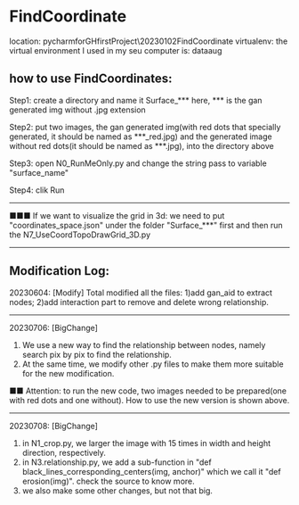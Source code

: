 # FindCoordinate
location: pycharmforGHfirstProject\20230102FindCoordinate
virtualenv: the virtual environment I used in my seu computer is: dataaug

## how to use FindCoordinates:
Step1: create a directory and name it Surface_***
       here, *** is the gan generated img without .jpg extension

Step2: put two images, the gan generated img(with red dots that specially generated, it should be named as ***_red.jpg) and the generated image without red dots(it should be named as ***.jpg), into the directory above

Step3: open N0_RunMeOnly.py and change the string pass to variable "surface_name"

Step4: clik Run

-----------------------------------------
■■■ If we want to visualize the grid in 3d:
we need to put "coordinates_space.json" under the folder "Surface_***" first
and then run the N7_UseCoordTopoDrawGrid_3D.py

-----------------------------------------
## Modification Log:
20230604: [Modify]
Total modified all the files: 
1)add gan_aid to extract nodes; 
2)add interaction part to remove and delete wrong relationship.

-----------------------------------------
20230706: [BigChange] 
1. We use a new way to find the relationship between nodes, namely search pix by pix to find the relationship.
2. At the same time, we modify other .py files to make them more suitable for the new modification.

■■ Attention: to run the new code, two images needed to be prepared(one with red dots and one without). How to use the new version is shown above.

-----------------------------------------
20230708: [BigChange] 
1. in N1_crop.py, we larger the image with 15 times in width and height direction, respectively.
2. in N3.relationship.py, we add a sub-function in "def black_lines_corresponding_centers(img, anchor)" which we call it "def erosion(img)". check the source to know more.
3. we also make some other changes, but not that big.
